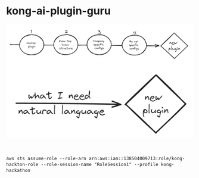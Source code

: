 # kong-ai-plugin-guru

![Screenshot](images/new_plugin_normal_flow.png)
![Screenshot](images/new_plugin_ai_flow.png)

```


aws sts assume-role --role-arn arn:aws:iam::138504009713:role/kong-hackton-role --role-session-name "RoleSession1" --profile kong-hackathon